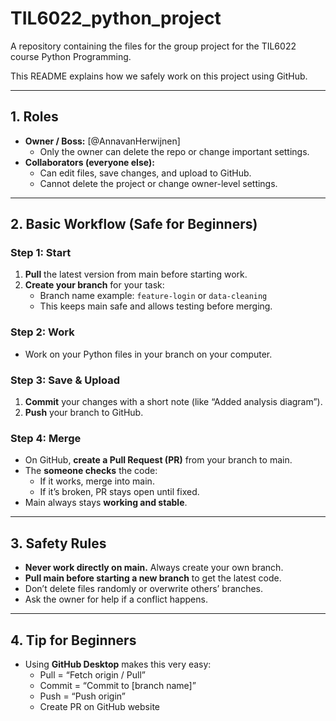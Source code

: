 # TIL6022_python_project
A repository containing the files for the group project for the TIL6022 course Python Programming.

This README explains how we safely work on this project using GitHub.  

---

## 1. Roles
- **Owner / Boss:** [@AnnavanHerwijnen]  
  - Only the owner can delete the repo or change important settings.  
- **Collaborators (everyone else):**  
  - Can edit files, save changes, and upload to GitHub.  
  - Cannot delete the project or change owner-level settings.

---

## 2. Basic Workflow (Safe for Beginners)

### Step 1: Start
1. **Pull** the latest version from main before starting work.  
2. **Create your branch** for your task:  
   - Branch name example: `feature-login` or `data-cleaning`  
   - This keeps main safe and allows testing before merging.

### Step 2: Work
- Work on your Python files in your branch on your computer.  

### Step 3: Save & Upload
1. **Commit** your changes with a short note (like “Added analysis diagram”).  
2. **Push** your branch to GitHub.

### Step 4: Merge
- On GitHub, **create a Pull Request (PR)** from your branch to main.  
- The **someone checks** the code:  
  - If it works, merge into main.  
  - If it’s broken, PR stays open until fixed.  
- Main always stays **working and stable**.

---

## 3. Safety Rules
- **Never work directly on main.** Always create your own branch.  
- **Pull main before starting a new branch** to get the latest code.  
- Don’t delete files randomly or overwrite others’ branches.  
- Ask the owner for help if a conflict happens.  

---

## 4. Tip for Beginners
- Using **GitHub Desktop** makes this very easy:  
  - Pull = “Fetch origin / Pull”  
  - Commit = “Commit to [branch name]”  
  - Push = “Push origin”  
  - Create PR on GitHub website

